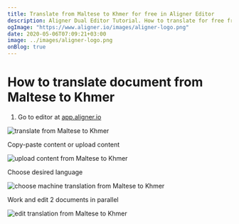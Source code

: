 ```yaml
---
title: Translate from Maltese to Khmer for free in Aligner Editor
description: Aligner Dual Editor Tutorial. How to translate for free from Maltese to Khmer. Aligner is multilingual document management platform. 
ogImage: "https://www.aligner.io/images/aligner-logo.png"
date: 2020-05-06T07:09:21+03:00
image: ../images/aligner-logo.png
onBlog: true
---
```


# How to translate document from Maltese to Khmer

1. Go to editor at [app.aligner.io](https://app.aligner.io "Aligner App web page")

![translate from Maltese to Khmer](../aligner-blank-editor.png "translate from Maltese to Khmer")

Copy-paste content or upload content

![upload content from Maltese to Khmer](../aligner-uploaded-document.png "upload content from Maltese to Khmer")

Choose desired language

![choose machine translation from Maltese to Khmer](../aligner-language-dropdown.png "choose machine translation from Maltese to Khmer")

Work and edit 2 documents in parallel

![edit translation from Maltese to Khmer](../aligner-double-sitded-editor.png "edit translation from Maltese to Khmer")

